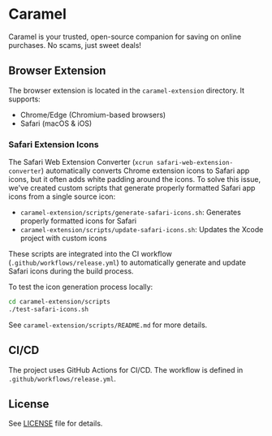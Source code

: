 # Caramel

Caramel is your trusted, open-source companion for saving on online purchases. No scams, just sweet deals!

## Browser Extension

The browser extension is located in the `caramel-extension` directory. It supports:

- Chrome/Edge (Chromium-based browsers)
- Safari (macOS & iOS)

### Safari Extension Icons

The Safari Web Extension Converter (`xcrun safari-web-extension-converter`) automatically converts Chrome extension icons to Safari app icons, but it often adds white padding around the icons. To solve this issue, we've created custom scripts that generate properly formatted Safari app icons from a single source icon:

- `caramel-extension/scripts/generate-safari-icons.sh`: Generates properly formatted icons for Safari
- `caramel-extension/scripts/update-safari-icons.sh`: Updates the Xcode project with custom icons

These scripts are integrated into the CI workflow (`.github/workflows/release.yml`) to automatically generate and update Safari icons during the build process.

To test the icon generation process locally:

```bash
cd caramel-extension/scripts
./test-safari-icons.sh
```

See `caramel-extension/scripts/README.md` for more details.

## CI/CD

The project uses GitHub Actions for CI/CD. The workflow is defined in `.github/workflows/release.yml`.

## License

See [LICENSE](LICENSE) file for details.